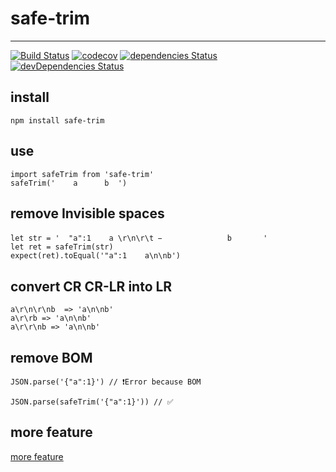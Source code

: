 # safe-trim
---

[![Build Status](https://travis-ci.org/aligay/safe-trim.svg?branch=master)](https://travis-ci.org/aligay/safe-trim/branches)
[![codecov](https://codecov.io/gh/aligay/safe-trim/branch/master/graph/badge.svg)](https://codecov.io/gh/aligay/safe-trim)
[![dependencies Status](https://david-dm.org/aligay/safe-trim/status.svg)](https://david-dm.org/aligay/safe-trim)
[![devDependencies Status](https://david-dm.org/aligay/safe-trim/dev-status.svg)](https://david-dm.org/aligay/safe-trim?type=dev)

## install
```
npm install safe-trim
```
## use
```
import safeTrim from 'safe-trim'
safeTrim('    a      b  ')
```

## remove Invisible spaces

```
let str = '  "a":1    a \r\n\r\t  ᠎             　b       '
let ret = safeTrim(str)
expect(ret).toEqual('"a":1    a\n\nb')
```

## convert CR CR-LR into LR
```
a\r\n\r\nb  => 'a\n\nb'
a\r\rb => 'a\n\nb'
a\r\r\nb => 'a\n\nb'
```

## remove BOM
```
JSON.parse('﻿{"a":1}') // ❗️Error because BOM

JSON.parse(safeTrim('﻿{"a":1}')) // ✅
```


## more feature
[more feature](spec/test_spec.js)

